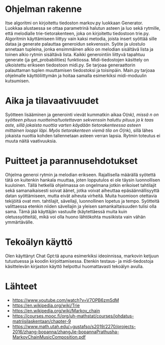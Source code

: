 # Ohjelman rakenne #
Itse algoritmi on kirjoitettu tiedoston markov.py luokkaan Generator. Luokkaa alustaessa se ottaa parametrinä halutun asteen ja luo sekä rytmille, että melodialle trie-tietorakenteen, joka on kirjoitettu tiedostoon trie.py. Algoritmin käyttämiseen liittyy vain kaksi metodia, joista insert syöttää sille dataa ja generate palauttaa generoidun sekvenssin. Syöte ja ulostulo annetaan tupleina, jonka ensimmäinen alkio on melodian sisältävä lista ja toinen alkio rytmin sisältävä lista. Kaikki generointiin liittyvä tapahtuu generate (ja get_probabilities) funktiossa. Midi-tiedostojen käsittely on ulkoistettu erikseen tiedostoon midi.py. Se tarjoaa generaattorin palauttaman tuplen muuttamisen tiedostoksi ja toisinpäin. Main.py tarjoaa ohjelmalle käyttöliittymän ja hoitaa samalla esimerkiksi midi-moduulin kutsumisen.

# Aika ja tilavaativuudet #
Syötteen lisääminen ja generointi vievät kummatkin aikaa O(n*k), missä n on syötteen pituus nuotteina/tuotettavan sekvenssin haluttu pituus ja k taas aste, sillä jokaista nuottia varten käydään tietorakenteessa asteen mittainen looppi läpi. Myös tietorakenteen viemä tila on O(n*k), sillä lähes jokaista nuottia kohden tallennetaan asteen verran lapsia. Rytmin toteutus ei muuta näitä vaativuuksia.

# Puitteet ja parannusehdotukset #
Ohjelma generoi rytmin ja melodian erikseen. Rajallisella määrällä syötettä tätä on kuitenkin hankala muuttaa, joten lopputulos ei ole täysin luonnollisen kuuloinen. Tällä hetkellä ohjelmassa on ongelmana jotkin erikoiset tahtilajit sekä samanaikaisesti soivat äänet, jotka voivat aiheuttaa epäsäännällisyyttä datan syöttämiseen, mutta eivät aiheuta virheitä. Muita huomioon otettavia tekijöitä ovat mm. tahtilajit, sävellaji, luonnollinen lopetus ja tempo. Syötteitä valittaessa etenkin niiden sävellajin ja yleisen samankaltaisuuden tulisi olla sama. Tämä jää käyttäjän vastuulle (käytettäessä muita kuin oletussyötteitä), mikä voi olla huono lähtökohta musiikista vain vähän ymmärtävälle.

# Tekoälyn käyttö #
Olen käyttänyt Chat Gpt:tä apuna esimerkiksi ideoinnissa, markovin ketjuun tutustuessa ja koodin kirjoittamisessa. Etenkin testaus- ja midi-tiedostoja käsittelevän kirjaston käyttö helpottui huomattavasti tekoälyn avulla. 

# Lähteet #
- https://www.youtube.com/watch?v=V7OPB6zmSdM
- https://en.wikipedia.org/wiki/Trie
- https://en.wikipedia.org/wiki/Markov_chain
- https://courses.mooc.fi/org/uh-mathstat/courses/johdatus-matriisilaskentaan/chapter-9
- https://www.math.utah.edu/~gustafso/s2019/2270/projects-2016/zhang-bopanna/zhangJie-bopannaPrathusha-MarkovChainMusicComposition.pdf